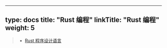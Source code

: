 
---
type: docs
title: "Rust 编程"
linkTitle: "Rust 编程"
weight: 5
---

> - [Rust 程序设计语言](https://kaisery.github.io/trpl-zh-cn/)
